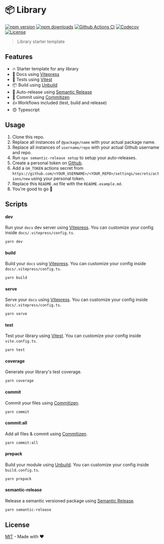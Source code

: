 # 📦 Library

[![npm version][npm-version-src]][npm-version-href]
[![npm downloads][npm-downloads-src]][npm-downloads-href]
[![Github Actions CI][github-actions-ci-src]][github-actions-ci-href]
[![Codecov][codecov-src]][codecov-href]
[![License][license-src]][license-href]

> Library starter template

## Features

- 🔥 Starter template for any library
- 🎉 Docs using [Vitepress](https://vitepress.vuejs.org/)
- 🚦 Tests using [Vitest](https://vitest.dev/)
- 📦 Build using [Unbuild](https://github.com/unjs/unbuild)
- 🚀 Auto-release using [Semantic Release](https://github.com/semantic-release/semantic-release)
- 📝 Commit using [Commitizen](https://github.com/commitizen/cz-cli)
- 👍 Workflows included (test, build and release)
- 😍 Typescript

## Usage

1. Clone this repo.
2. Replace all instances of `@package/name` with your actual package name.
3. Replace all instances of `username/repo` with your actual Github username and repo.
4. Run `npx semantic-release setup` to setup your auto-releases.
5. Create a personal token on [Github](https://github.com/settings/tokens/new).
6. Add a `GH_TOKEN` actions secret from `https://github.com/<YOUR_USERNAME>/<YOUR_REPO>/settings/secrets/actions/new` using your personal token.
7. Replace this `README.md` file with the `README.example.md`.
8. You're good to go 🎉

## Scripts

#### dev

Run your `docs` dev server using [Vitepress](https://vitepress.vuejs.org). You can customize your config inside `docs/.vitepress/config.ts`.

```bash
yarn dev
```

#### build

Build your `docs` using [Vitepress](https://vitepress.vuejs.org). You can customize your config inside `docs/.vitepress/config.ts`.

```bash
yarn build
```

#### serve

Serve your `docs` using [Vitepress](https://vitepress.vuejs.org). You can customize your config inside `docs/.vitepress/config.ts`.

```bash
yarn serve
```

#### test

Test your library using [Vitest](https://vitest.dev/). You can customize your config inside `vite.config.ts`.

```bash
yarn test
```

#### coverage

Generate your library's test coverage.

```bash
yarn coverage
```

#### commit

Commit your files using [Commitizen](https://github.com/commitizen/cz-cli).

```bash
yarn commit
```

#### commit:all

Add all files & commit using [Commitizen](https://github.com/commitizen/cz-cli).

```bash
yarn commit:all
```

#### prepack

Build your module using [Unbuild](https://github.com/unjs/unbuild). You can customize your config inside `build.config.ts`.

```bash
yarn prepack
```

#### semantic-release

Release a semantic versioned package using [Semantic Release](https://github.com/semantic-release/semantic-release).

```bash
yarn semantic-release
```

## License

[MIT](./LICENSE) - Made with ❤️

<!-- Badges -->

[npm-version-src]: https://img.shields.io/npm/v/@yassilah/library-starter/latest.svg
[npm-version-href]: https://npmjs.com/package/@yassilah/library-starter
[npm-downloads-src]: https://img.shields.io/npm/dm/@yassilah/library-starter.svg
[npm-downloads-href]: https://npmjs.com/package/@yassilah/library-starter
[github-actions-ci-src]: https://github.com/yassilah/library-starter/actions/workflows/ci.yml/badge.svg
[github-actions-ci-href]: https://github.com/yassilah/library-starter/actions?query=workflow@ci
[codecov-src]: https://img.shields.io/codecov/c/github/yassilah/library-starter.svg
[codecov-href]: https://codecov.io/gh/yassilah/library-starter
[license-src]: https://img.shields.io/npm/l/@yassilah/library-starter.svg
[license-href]: https://npmjs.com/package/@yassilah/library-starter
